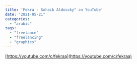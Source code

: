 ```yaml
---
title: 'Fekra - Sohaib Aldosoky" on YouTube'
date: "2021-05-21"
categories:
  - "arabic"
tags:
  - "freelance"
  - "freelancing"
  - "graphics"
---
```


[https://youtube.com/c/fekraa](https://youtube.com/c/fekraa)
